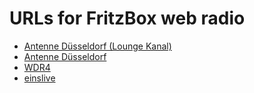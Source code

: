 

# URLs for FritzBox web radio

- [Antenne Düsseldorf (Lounge Kanal)](http://rnrw.cast.addradio.de/rnrw-0153/deinlounge/high/stream.mp3?ar-purpose=web)
- [Antenne Düsseldorf](http://mp3.antennedus.c.nmdn.net/antennedus/livestream.mp3)
- [WDR4](http://wdr-wdr4-live.cast.addradio.de/wdr/wdr4/live/mp3/128/stream.mp3?ar-distributor=f0a0)
- [einslive](http://wdr-1live-live.cast.addradio.de/wdr/1live/live/mp3/128/stream.mp3?ar-distributor=f0a0)
